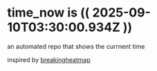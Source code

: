 # time_now is (( 2025-09-10T03:30:00.934Z ))

an automated repo that shows the currnent time

inspired by [breakingheatmap](https://github.com/breakingheatmap/breakingheatmap)